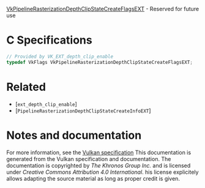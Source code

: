 [VkPipelineRasterizationDepthClipStateCreateFlagsEXT](https://www.khronos.org/registry/vulkan/specs/1.3-extensions/man/html/VkPipelineRasterizationDepthClipStateCreateFlagsEXT.html) - Reserved for future use

# C Specifications
```c
// Provided by VK_EXT_depth_clip_enable
typedef VkFlags VkPipelineRasterizationDepthClipStateCreateFlagsEXT;
```

# Related
- [`ext_depth_clip_enable`]
- [`PipelineRasterizationDepthClipStateCreateInfoEXT`]

# Notes and documentation
For more information, see the [Vulkan specification](https://www.khronos.org/registry/vulkan/specs/1.3-extensions/html/vkspec.html)
This documentation is generated from the Vulkan specification and documentation.
The documentation is copyrighted by *The Khronos Group Inc.* and is licensed under *Creative Commons Attribution 4.0 International*.
his license explicitely allows adapting the source material as long as proper credit is given.
        